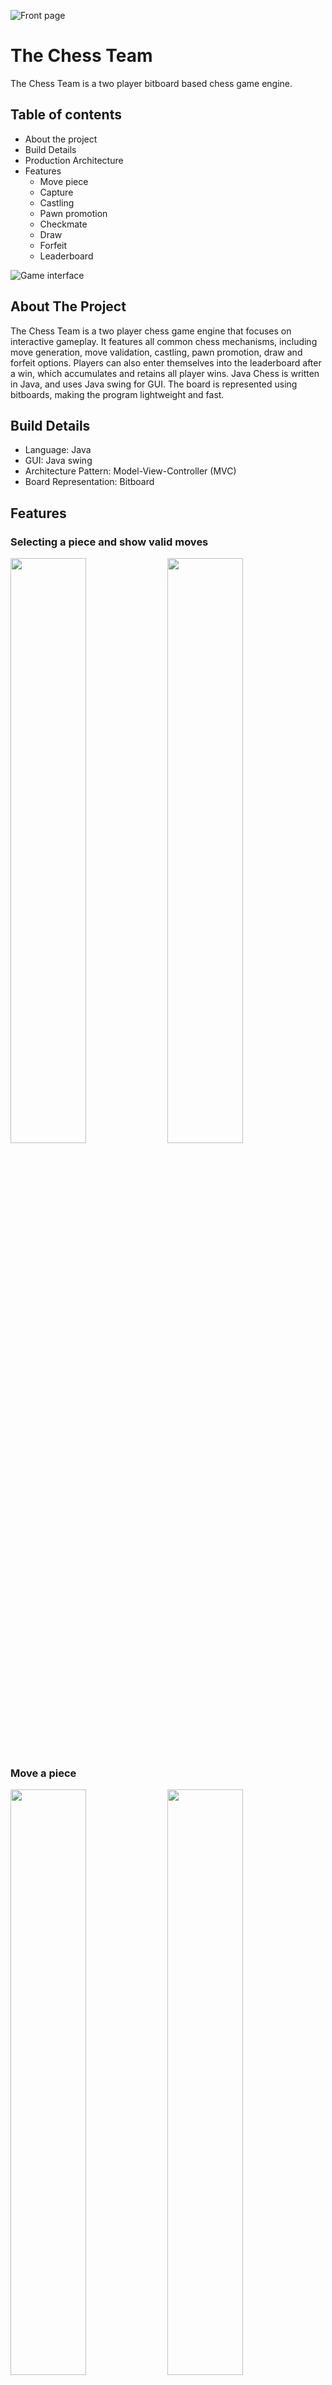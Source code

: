 ![Front page](https://i.imgur.com/UmHDy7t.png)
# The Chess Team

The Chess Team is a two player bitboard based chess game engine.

## Table of contents
- About the project
- Build Details
- Production Architecture
- Features
  - Move piece
  - Capture
  - Castling
  - Pawn promotion
  - Checkmate
  - Draw
  - Forfeit
  - Leaderboard

![Game interface](https://i.imgur.com/8yIZwh2.png)
## About The Project

The Chess Team is a two player chess game engine that focuses on interactive gameplay.
It features all common chess mechanisms, including move generation, move validation, castling, pawn promotion, draw and forfeit options.
Players can also enter themselves into the leaderboard after a win, which accumulates and retains all player wins.
Java Chess is written in Java, and uses Java swing for GUI. The board is represented using bitboards, making the program lightweight and fast.

## Build Details

- Language: Java
- GUI: Java swing
- Architecture Pattern: Model-View-Controller (MVC)
- Board Representation: Bitboard

## Features

### Selecting a piece and show valid moves
<!--- game start, valid move --->
<p float="left">
    <img src="https://i.imgur.com/CI55PKG.png" width="49%" />
    <img src="https://i.imgur.com/uR0fi4E.png" width="49%" />
</p>

### Move a piece
<!--- valid move, completed move, explain what happens when invalid parts are selected, use pawn --->
<p float="left">
    <img src="https://i.imgur.com/uR0fi4E.png" width="49%" />
    <img src="https://i.imgur.com/Gg2dOwo.png" width="49%" />
</p>

### Capture pieces
<!--- About to capture, captured, pawn capture --->
<p float="left">
    <img src="https://i.imgur.com/45OjX4Y.png" width="49%" />
    <img src="https://i.imgur.com/nSjo40c.png" width="49%" />
</p>

### Castling
<!--- before and after castling, write about the conditions --->
<p float="left">
    <img src="https://i.imgur.com/7kNgQL8.png" width="49%" />
    <img src="https://i.imgur.com/06bs3jq.png" width="49%" />
</p>

### Pawn promotion
<!--- before and after pawn promotion --->
![Pawn promotion](https://i.imgur.com/06bs3jq.png)

### Checkmate
<!--- explain checkmate, one pic --->
<p float="left">
    <img src="https://i.imgur.com/KT4Khia.png" width="49%" />
    <img src="https://i.imgur.com/WvLSOVB.png" width="49%" />
</p>


### Draw
<!--- Draw screen --->
![Leaderboard](https://i.imgur.com/tE238jY.png)

### Forfeit
<!--- forfeit screen --->
![Leaderboard](https://i.imgur.com/8dnewzK.png)


### Leaderboard
<!--- Leaderboard image --->
The Chess Team also features a leaderboard to record winner names and win counts.
![Leaderboard](https://i.imgur.com/NPI9Hbd.png)




